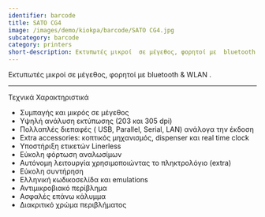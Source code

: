 ```yaml
---
identifier: barcode
title: SATO CG4
image: /images/demo/kiokpa/barcode/SATO CG4.jpg
subcategory: barcode
category: printers
short-description: Εκτυπωτές μικροί  σε μέγεθος, φορητοί με  bluetooth & WLAN .
---
```





Εκτυπωτές μικροί  σε μέγεθος, φορητοί με  bluetooth & WLAN .

---




Τεχνικά Χαρακτηριστικά

*    Συμπαγής και μικρός σε μέγεθος
*    Υψηλή ανάλυση εκτύπωσης (203 και 305 dpi)
*    Πολλαπλές διεπαφές ( USB, Parallel, Serial, LAN) ανάλογα την έκδοση
*    Extra accessories: κοπτικός μηχανισμός, dispenser και real time clock
*    Υποστήριξη ετικετών Linerless
*    Εύκολη φόρτωση αναλωσίμων
*    Αυτόνομη λειτουργία χρησιμοποιώντας το πληκτρολόγιο (extra)
*    Εύκολη συντήρηση
*    Ελληνική κωδικοσελίδα και emulations
*    Αντιμικροβιακό περίβλημα
*    Ασφαλές επάνω κάλυμμα
*    Διακριτικό χρώμα περιβλήματος

